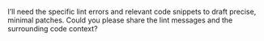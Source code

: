 I’ll need the specific lint errors and relevant code snippets to draft precise, minimal patches. Could you please share the lint messages and the surrounding code context?